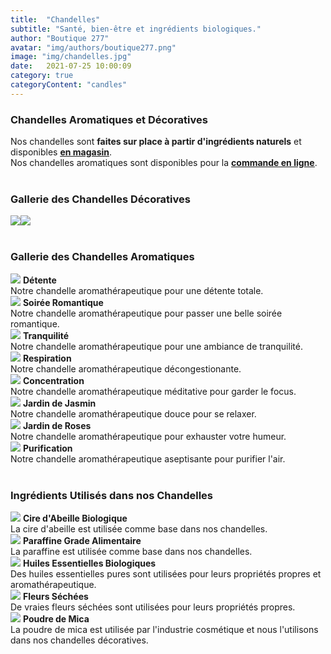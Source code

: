```yaml
---
title:  "Chandelles"
subtitle: "Santé, bien-être et ingrédients biologiques."
author: "Boutique 277"
avatar: "img/authors/boutique277.png"
image: "img/chandelles.jpg"
date:   2021-07-25 10:00:09
category: true
categoryContent: "candles"
---
```


### Chandelles Aromatiques et Décoratives
Nos chandelles sont <strong>faites sur place à partir d'ingrédients naturels</strong> et disponibles <strong><a href="/boutique.html#directions"><i class="fa fa-home fa-1x"></i> <u>en magasin</u></a></strong>.<br />Nos chandelles aromatiques sont disponibles pour la <strong><a href="https://boutique-277.square.site/"><i class="fa fa-shopping-cart fa-1x"></i> <u>commande en ligne</u></a></strong>.
<br /><br />

### Gallerie des Chandelles Décoratives
<div style="display:flex">
    <img class="post-image-product" src="/img/products/candles/candle-0001.jpg">
    <img class="post-image-product" src="/img/products/candles/candle-0002.jpg">
</div>
<br />

### Gallerie des Chandelles Aromatiques
<img class="post-image-product" src="/img/products/candles/detente.jpg">
<strong>Détente</strong><br />
Notre chandelle aromathérapeutique pour une détente totale.
<div class="post-image-clear"></div>

<img class="post-image-product" src="/img/products/candles/soireeromantique.jpg">
<strong>Soirée Romantique</strong><br />
Notre chandelle aromathérapeutique pour passer une belle soirée romantique.
<div class="post-image-clear"></div>

<img class="post-image-product" src="/img/products/candles/tranquilite.jpg">
<strong>Tranquilité</strong><br />
Notre chandelle aromathérapeutique pour une ambiance de tranquilité.
<div class="post-image-clear"></div>

<img class="post-image-product" src="/img/products/candles/respiration.jpg">
<strong>Respiration</strong><br />
Notre chandelle aromathérapeutique décongestionante.
<div class="post-image-clear"></div>

<img class="post-image-product" src="/img/products/candles/concentration.jpg">
<strong>Concentration</strong><br />
Notre chandelle aromathérapeutique méditative pour garder le focus.
<div class="post-image-clear"></div>

<img class="post-image-product" src="/img/products/candles/jardinjasmin.jpg">
<strong>Jardin de Jasmin</strong><br />
Notre chandelle aromathérapeutique douce pour se relaxer.
<div class="post-image-clear"></div>

<img class="post-image-product" src="/img/products/candles/jardinroses.jpg">
<strong>Jardin de Roses</strong><br />
Notre chandelle aromathérapeutique pour exhauster votre humeur.
<div class="post-image-clear"></div>

<img class="post-image-product" src="/img/products/candles/purification.jpg">
<strong>Purification</strong><br />
Notre chandelle aromathérapeutique aseptisante pour purifier l'air.
<div class="post-image-clear"></div>
<br />

### Ingrédients Utilisés dans nos Chandelles
<img class="post-image" src="/img/ingredients/beeswax.jpg">
<strong>Cire d'Abeille Biologique</strong><br />
La cire d'abeille est utilisée comme base dans nos chandelles.
<div class="post-image-clear"></div>

<img class="post-image" src="/img/ingredients/paraffin.jpg">
<strong>Paraffine Grade Alimentaire</strong><br />
La paraffine est utilisée comme base dans nos chandelles.
<div class="post-image-clear"></div>

<img class="post-image" src="/img/ingredients/essentialoils.jpg">
<strong>Huiles Essentielles Biologiques</strong><br />
Des huiles essentielles pures sont utilisées pour leurs propriétés propres et aromathérapeutique.
<div class="post-image-clear"></div>

<img class="post-image" src="/img/ingredients/driedroses.jpg">
<strong>Fleurs Séchées</strong><br />
De vraies fleurs séchées sont utilisées pour leurs propriétés propres.
<div class="post-image-clear"></div>

<img class="post-image" src="/img/ingredients/micapowder.jpg">
<strong>Poudre de Mica</strong><br />
La poudre de mica est utilisée par l'industrie cosmétique et nous l'utilisons dans nos chandelles décoratives.
<div class="post-image-clear"></div>
